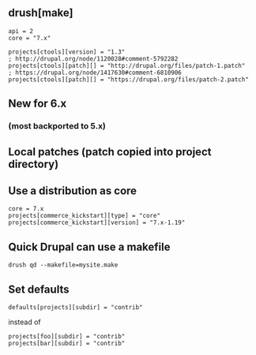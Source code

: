 ## drush[make]

    api = 2
    core = "7.x"
   
    projects[ctools][version] = "1.3"
    ; http://drupal.org/node/1120028#comment-5792282
    projects[ctools][patch][] = "http://drupal.org/files/patch-1.patch"
    ; https://drupal.org/node/1417630#comment-6810906
    projects[ctools][patch][] = "https://drupal.org/files/patch-2.patch"

## New for 6.x
### (most backported to 5.x)

## Local patches (patch copied into project directory)

## Use a distribution as core

    core = 7.x
    projects[commerce_kickstart][type] = "core"
    projects[commerce_kickstart][version] = "7.x-1.19"

## Quick Drupal can use a makefile

   ```
   drush qd --makefile=mysite.make
   ```

## Set defaults

    defaults[projects][subdir] = "contrib"
   
instead of
   
    projects[foo][subdir] = "contrib"
    projects[bar][subdir] = "contrib"
